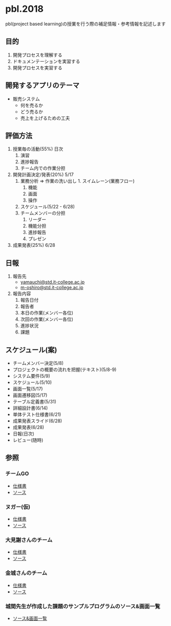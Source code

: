 # pbl.2018

pbl(project based learning)の授業を行う際の補足情報・参考情報を記述します

## 目的

1. 開発プロセスを理解する
1. ドキュメンテーションを実習する
1. 開発プロセスを実習する

## 開発するアプリのテーマ

- 販売システム
    - 何を売るか
    - どう売るか
    - 売上を上げるための工夫

## 評価方法

1. 授業毎の活動(55%) 日次
    1. 演習
    1. 進捗報告
    1. チーム内での作業分担
1. 開発計画決定/発表(20%) 5/17
    1. 業務分析 => 作業の洗い出し
				1. スイムレーン(業務フロー)
       	  1. 機能
       	  1. 画面
       	  1. 操作
    1. スケジュール(5/22 - 6/28)
    1. チームメンバーの分担
        1. リーダー
        1. 機能分担
        1. 進捗報告
        1. プレゼン
1. 成果発表(25%) 6/28

## 日報

1. 報告先
    - yamauchi@std.it-college.ac.jp
    - m-oshiro@std.it-college.ac.jp
1. 報告内容
    1. 報告日付
    1. 報告者
    1. 本日の作業(メンバー各位)
    1. 次回の作業(メンバー各位)
    1. 進捗状況
    1. 課題

## スケジュール(案)

- チームメンバー決定(5/8)
- プロジェクトの概要の流れを把握(テキスト)(5/8-9)
- システム要件(5/9)
- スケジュール(5/10)
- 画面一覧(5/17)
- 画面遷移図(5/17)
- テーブル定義書(5/31)
- 詳細設計書(6/14)
- 単体テスト仕様書(6/21)
- 成果発表スライド(6/28)
- 成果発表(6/28)
- 日報(日次)
- レビュー(随時)

## 参照

### チームGO

- <a href="https://drive.google.com/drive/u/0/folders/0BwsDcsnKrs0cU1ZoV3VKcXpDOHM" target="_blank">仕様書</a>
- <a href="https://github.com/s15010/ProductOrder" target="_blank">ソース</a>

### ヌガー(仮)

- <a href="https://drive.google.com/drive/u/0/folders/0BzlvwgAw0Q7zQmdkSE5CQ2N2ME0" target="_blank">仕様書</a>
- <a href="https://github.com/s14003/Pbl2016" target="_blank">ソース</a>

### 大見謝さんのチーム

- <a href="https://drive.google.com/drive/u/0/folders/0B5oiyOp41E2CQnhPT2NnOWgtTTQ" target="_blank">仕様書</a>
- <a href="https://github.com/s15002/PBL2016" target="_blank">ソース</a>

### 金城さんのチーム

- <a href="https://drive.google.com/drive/u/0/folders/0B_f1g6Rt6CXDTnpfS3VrN2dMUnc" target="_blank">仕様書</a>
- <a href="https://github.com/s15012/PBL_teamApplication" target="_blank">ソース</a>

### 城間先生が作成した課題のサンプルプログラムのソース&画面一覧

- <a href="https://github.com/PBLShiroma/PBLSampleSource" target="_blank">ソース&画面一覧</a>
